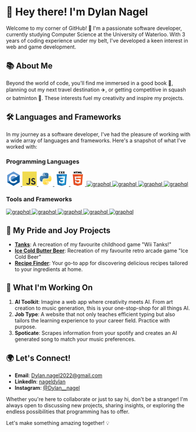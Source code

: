 # 👋 Hey there! I'm Dylan Nagel

Welcome to my corner of GitHub! 🚀 I'm a passionate software developer, currently studying Computer Science at the University of Waterloo. With 3 years of coding experience under my belt, I've developed a keen interest in web and game development.

## 📚 About Me

Beyond the world of code, you'll find me immersed in a good book 📖, planning out my next travel destination ✈️, or getting competitive in squash or batminton 🏸. These interests fuel my creativity and inspire my projects.

## 🛠 Languages and Frameworks

In my journey as a software developer, I've had the pleasure of working with a wide array of languages and frameworks. Here's a snapshot of what I've worked with:

### Programming Languages

<p align="left" class="image">
  <a href="https://www.cprogramming.com/" target="_blank" rel="noreferrer">
    <img
      src="https://raw.githubusercontent.com/devicons/devicon/master/icons/c/c-original.svg"
      alt="c"
      width="40"
      height="40"
    />
  </a>
  
  <a href="https://developer.mozilla.org/en-US/docs/Web/JavaScript">
    <img
      src="https://raw.githubusercontent.com/devicons/devicon/master/icons/javascript/javascript-original.svg"
      alt="javascript"
      width="40"
      height="40"
    />
  </a>

  
  <a href="https://www.python.org" target="_blank" rel="noreferrer">
    <img
      src="https://raw.githubusercontent.com/devicons/devicon/master/icons/python/python-original.svg"
      alt="python"
      width="40"
      height="40"
    />
  </a>
  
  <a href="https://www.w3schools.com/css/" target="_blank" rel="noreferrer"> 
    <img 
      src="https://raw.githubusercontent.com/devicons/devicon/master/icons/css3/css3-original-wordmark.svg" 
      alt="css3" 
      width="40" 
      height="40"/> 
  </a> 
  
  <a href="[https://www.w3.org/html/](https://html.spec.whatwg.org/multipage/)" target="_blank" rel="noreferrer"> 
    <img 
      src="https://raw.githubusercontent.com/devicons/devicon/master/icons/html5/html5-original-wordmark.svg" 
      alt="html5" 
      width="40" 
      height="40"/> 
  </a> 
  
  <a href="https://www.w3schools.com/cs/index.php" target="_blank" rel="noreferrer"> 
    <img src="https://upload.wikimedia.org/wikipedia/commons/b/bd/Logo_C_sharp.svg" 
      alt="graphql" 
      width="40" 
      height="40"/> 
  </a> 

  <a href="https://racket-lang.org" target="_blank" rel="noreferrer"> 
    <img src="https://upload.wikimedia.org/wikipedia/commons/c/c1/Racket-logo.svg" 
      alt="graphql" 
      width="40" 
      height="40"/> 
  </a>

  <a href="https://www.w3schools.com/java/java_intro.asp" target="_blank" rel="noreferrer"> 
    <img src="https://www.vectorlogo.zone/logos/java/java-icon.svg" 
      alt="graphql" 
      width="40" 
      height="40"/> 
  </a> 

  <a href="https://www.w3schools.io/terminal/bash-tutorials/" target="_blank" rel="noreferrer"> 
    <img src="https://upload.wikimedia.org/wikipedia/commons/4/4b/Bash_Logo_Colored.svg" 
      alt="graphql" 
      width="40" 
      height="40"/> 
  </a> 
</p>

### Tools and Frameworks

<p align="left" class="image">
  <a href="https://www.w3schools.com/git/"> 
      <img src="https://git-scm.com/images/logos/downloads/Git-Icon-1788C.svg" 
        alt="graphql" 
        width="40" 
        height="40"/> 
    </a> 
  
  <a href="https://monogame.net/documentation/"> 
      <img src="https://asset.brandfetch.io/idXSff6iX5/idEFIfrKxv.svg" 
        alt="graphql" 
        width="40" 
        height="40"/> 
    </a> 

  <a href="https://learn.microsoft.com/en-us/dotnet/"> 
      <img src="https://upload.wikimedia.org/wikipedia/commons/7/7d/Microsoft_.NET_logo.svg" 
        alt="graphql" 
        width="40" 
        height="40"/> 
    </a> 
    
  <a href="https://www.w3schools.in/operating-system/linux-operating-system"> 
      <img src="https://www.vectorlogo.zone/logos/linux/linux-icon.svg" 
        alt="graphql" 
        width="40" 
        height="40"/> 
    </a>

  <a href="https://www.cloudflare.com/en-ca/"> 
      <img src="https://www.vectorlogo.zone/logos/cloudflare/cloudflare-icon.svg" 
        alt="graphql" 
        width="40" 
        height="40"/> 
    </a>
</p>

## 🌟 My Pride and Joy Projects

- **[Tanks](https://github.com/NagelDylan/Tanks)**: A recreation of my favourite childhood game "Wii Tanks!"
- **[Ice Cold Butter Beer](https://github.com/NagelDylan/IceColdButterBeer)**: Recreation of my favourite retro arcade game "Ice Cold Beer"
- **[Recipe Finder](https://github.com/NagelDylan/RecipeFinder)**: Your go-to app for discovering delicious recipes tailored to your ingredients at home.

## 🔨 What I'm Working On

1. **AI Toolkit**: Imagine a web app where creativity meets AI. From art creation to music generation, this is your one-stop-shop for all things AI.
2. **Job Type**: A website that not only teaches efficient typing but also tailors the learning experience to your career field. Practice with purpose.
3. **Spoticate**: Scrapes information from your spotify and creates an AI generated song to match your music preferences.

## 🌍 Let's Connect!

- **Email**: Dylan.nagel2022@gmail.com
- **LinkedIn**: [nageldylan](https://www.linkedin.com/in/nageldylan/)
- **Instagram**: [@Dylan__nagel](https://www.instagram.com/dylan__nagel?igsh=MWRhcjlwZXVzYXppdw%3D%3D&utm_source=qr)

Whether you're here to collaborate or just to say hi, don't be a stranger! I'm always open to discussing new projects, sharing insights, or exploring the endless possibilities that programming has to offer.

Let's make something amazing together! 💡
